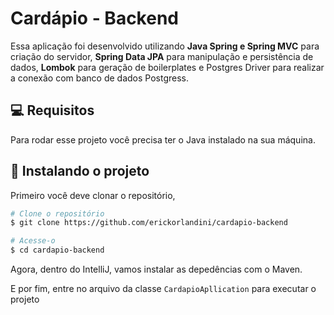 <h1>Cardápio - Backend</h1>

Essa aplicação foi desenvolvido utilizando **Java Spring e Spring MVC** para criação do servidor, **Spring Data JPA** para manipulação e persistência de dados, **Lombok** para geração de boilerplates e Postgres Driver para realizar a conexão com banco de dados Postgress.

<h2 id="pre-requisites">💻 Requisitos</h2> 

Para rodar esse projeto você precisa ter o Java instalado na sua máquina.

<h2 id="how-to-use"> 🚀 Instalando o projeto</h2>

Primeiro você deve clonar o repositório,

```bash
# Clone o repositório
$ git clone https://github.com/erickorlandini/cardapio-backend

# Acesse-o
$ cd cardapio-backend
```

Agora, dentro do IntelliJ, vamos instalar as depedências com o Maven.

E por fim, entre no arquivo da classe `CardapioApllication` para executar o projeto
